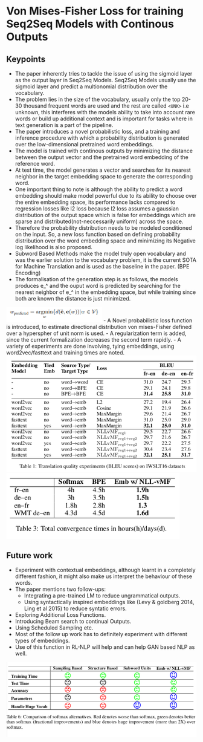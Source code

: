 # Von Mises-Fisher Loss for training Seq2Seq Models with Continous Outputs
## Keypoints
- The paper inherently tries to tackle the issue of using the sigmoid layer as the output layer in Seq2Seq Models. Seq2Seq Models usually use the sigmoid layer and predict a multionomial distribution over the vocabulary.
- The problem lies in the size of the vocabulary, usually only the top 20-30 thousand frequent words are used and the rest are called `<UNK>` i.e unknown, this interferes with the models ability to take into account rare words or build up additional context and is important for tasks where in text generation is a part of the pipeline.
- The paper introduces a novel probabilistic loss, and a training and inference procedure with which a probability distribution is generated over the low-dimensional pretrained word embeddings.
- The model is trained with continous outputs by minimizing the distance between the output vector and the pretrained word embedding of the reference word.
- At test time, the model generates a vector and searches for its nearest neighbor in the target embedding space to generate the corresponding word.
- One important thing to note is although the ability to predict a word embedding should make model powerful due to its ability to choose over the entire embedding space, its performance lacks compared to regression losses like l2 loss because l2 loss assumes a gaussian distribution of the output space which is false for embeddings which are sparse and distributed(not-neccessarily uniform) across the space.
- Therefore the probability distribution needs to be modeled conditioned on the input. So, a new loss function based on defining probability distribution over the word embedding space and minimizing its Negative log likelihood is also proposed.
- Subword Based Methods make the model truly open vocabulary and was the earlier solution to the vocabulary problem, it is the current SOTA for Machine Translation and is used as the baseline in the paper. (BPE Encoding)
- The formalisation of the generation step is as follows, the models produces e_^ and the ouput word is predicted by searching for the nearest neighbor of e_^ in the embedding space, but while training since both are known the distance is just minimized.
<img src='../Images/VMFL.png'>
- A Novel probabilistic loss function is introduced, to estimate directional distribution von mises-Fisher defined over a hyperspher of unit norm is used.
- A regularization term is added, since the current formalization decreases the second term rapidly.
- A variety of experiments are done involving, tying embeddings, using word2vec/fasttext and training times are noted.
<img src='../Images/VMFL2.png'>
<img src='../Images/VMFL1.png'>

## Future work
- Experiment with contextual embeddings, although learnt in a completely different fashion, it might also make us interpret the behaviour of these words.
- The paper mentions two follow-ups:
  - Integrating a pre-trained LM to reduce ungrammatical outputs.
  - Using syntactically inspired embeddings like (Levy & goldberg 2014, Ling et al 2015) to reduce syntatic errors.
- Exploring Additional Loss Functions.
- Introducing Beam search to continual Outputs.
- Using Scheduled Sampling etc.
- Most of the follow up work has to definitely experiment with different types of embeddings.
- Use of this function in RL-NLP will help and can help GAN based NLP as well.
<img src='../Images/VMFL3.png'>
